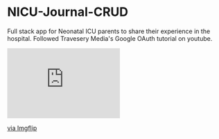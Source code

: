 # NICU-Journal-CRUD  
Full stack app for Neonatal ICU parents to share their experience in the hospital.
Followed Travesery Media's Google OAuth tutorial on youtube.

<div style="width:260px;max-width:100%;"><div style="height:0;padding-bottom:62.31%;position:relative;"><iframe width="260" height="162" style="position:absolute;top:0;left:0;width:100%;height:100%;" frameBorder="0" src="https://imgflip.com/embed/6rdiwo"></iframe></div><p><a href="https://imgflip.com/gif/6rdiwo">via Imgflip</a></p></div>
